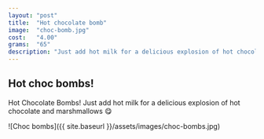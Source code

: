```yaml
---
layout: "post"
title:  "Hot chocolate bomb"
image: 	"choc-bomb.jpg"
cost: 	"4.00"
grams:	"65"
description: "Just add hot milk for a delicious explosion of hot chocolate and marshmallows 😋"
---
```


## Hot choc bombs!

Hot Chocolate Bombs! Just add hot milk for a delicious explosion of hot chocolate and marshmallows 😋

![Choc bombs]({{ site.baseurl }}/assets/images/choc-bombs.jpg)
